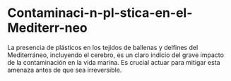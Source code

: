 # Contaminaci-n-pl-stica-en-el-Mediterr-neo
La presencia de plásticos en los tejidos de ballenas y delfines del Mediterráneo, incluyendo el cerebro, es un claro indicio del grave impacto de la contaminación en la vida marina. Es crucial actuar para mitigar esta amenaza antes de que sea irreversible.
